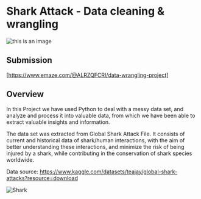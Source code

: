 # Shark Attack - Data cleaning & wrangling

![this is an image](https://cdn.mos.cms.futurecdn.net/ZhiCPJJVnexUpJY7oYMeKF-1920-80.jpg.webp)

## Submission
[https://www.emaze.com/@ALRZQFCRI/data-wrangling-project]


## Overview

In this Project we have used Python to deal with a messy data set, and analyze and process it into valuable data, from which we have been able to extract valuable insights and information.

The data set was extracted from Global Shark Attack File. It consists of current and historical data of shark/human interactions, with the aim of better understanding these interactions, and minimize the risk of being injured by a shark, while contributing in the conservation of shark species worldwide.

Data source: https://www.kaggle.com/datasets/teajay/global-shark-attacks?resource=download

![Shark](https://thumbs.gfycat.com/ViciousBowedGoa.webp)
